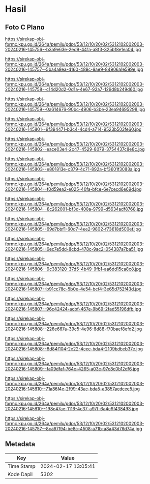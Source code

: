 # Hasil

## Foto C Plano

https://sirekap-obj-formc.kpu.go.id/264a/pemilu/pdpr/53/12/10/20/02/5312102002003-20240216-145756--b3a9e63e-2ed9-441a-a8f3-325bf8e1ea04.jpg

https://sirekap-obj-formc.kpu.go.id/264a/pemilu/pdpr/53/12/10/20/02/5312102002003-20240216-145757--5ba4a8ea-d160-489c-9ae9-84906a1e599e.jpg

https://sirekap-obj-formc.kpu.go.id/264a/pemilu/pdpr/53/12/10/20/02/5312102002003-20240216-145758--c14d20d2-0d1a-4e67-92a7-129d8b249d60.jpg

https://sirekap-obj-formc.kpu.go.id/264a/pemilu/pdpr/53/12/10/20/02/5312102002003-20240216-145759--0a614676-90bc-4906-b3be-23ea94695298.jpg

https://sirekap-obj-formc.kpu.go.id/264a/pemilu/pdpr/53/12/10/20/02/5312102002003-20240216-145801--9f394471-b3c4-4cd4-a714-9523b503fe60.jpg

https://sirekap-obj-formc.kpu.go.id/264a/pemilu/pdpr/53/12/10/20/02/5312102002003-20240216-145802--eace03e4-2c47-4529-8079-3754437c8e8c.jpg

https://sirekap-obj-formc.kpu.go.id/264a/pemilu/pdpr/53/12/10/20/02/5312102002003-20240216-145803--e801813e-c379-4c71-892a-bf3601f3083a.jpg

https://sirekap-obj-formc.kpu.go.id/264a/pemilu/pdpr/53/12/10/20/02/5312102002003-20240216-145804--f0d59ea2-e025-40fa-bfce-6e7cecd6e69d.jpg

https://sirekap-obj-formc.kpu.go.id/264a/pemilu/pdpr/53/12/10/20/02/5312102002003-20240216-145804--8c262001-bf3d-408a-9799-d5634adf8768.jpg

https://sirekap-obj-formc.kpu.go.id/264a/pemilu/pdpr/53/12/10/20/02/5312102002003-20240216-145805--69d7bbf1-60d7-4ee2-9802-f73618d500ef.jpg

https://sirekap-obj-formc.kpu.go.id/264a/pemilu/pdpr/53/12/10/20/02/5312102002003-20240216-145805--6ec7e5dd-8cbd-478c-9ac2-054387a7ba51.jpg

https://sirekap-obj-formc.kpu.go.id/264a/pemilu/pdpr/53/12/10/20/02/5312102002003-20240216-145806--9c383120-37d5-4b49-9fb1-aa6dd15ca8c8.jpg

https://sirekap-obj-formc.kpu.go.id/264a/pemilu/pdpr/53/12/10/20/02/5312102002003-20240216-145807--b91cc78c-5b0e-4e54-bcf4-3e65d752f43d.jpg

https://sirekap-obj-formc.kpu.go.id/264a/pemilu/pdpr/53/12/10/20/02/5312102002003-20240216-145807--96c42424-acbf-467e-9b69-2fad55196dfb.jpg

https://sirekap-obj-formc.kpu.go.id/264a/pemilu/pdpr/53/12/10/20/02/5312102002003-20240216-145808--226e667a-39c5-4e96-8d88-f70baef8efd2.jpg

https://sirekap-obj-formc.kpu.go.id/264a/pemilu/pdpr/53/12/10/20/02/5312102002003-20240216-145808--8d84f104-2e22-4cee-bda4-2109bdbcb37e.jpg

https://sirekap-obj-formc.kpu.go.id/264a/pemilu/pdpr/53/12/10/20/02/5312102002003-20240216-145809--fa09dfaf-764c-4265-a03c-97c8c0b12df6.jpg

https://sirekap-obj-formc.kpu.go.id/264a/pemilu/pdpr/53/12/10/20/02/5312102002003-20240216-145810--71a86f4e-2f99-43ac-bda5-a3857aedcee5.jpg

https://sirekap-obj-formc.kpu.go.id/264a/pemilu/pdpr/53/12/10/20/02/5312102002003-20240216-145810--198e47ae-1116-4c37-a97f-6a4c9f438493.jpg

https://sirekap-obj-formc.kpu.go.id/264a/pemilu/pdpr/53/12/10/20/02/5312102002003-20240216-145757--8ca97f94-be8c-4508-a71b-a8a43d76d74a.jpg


## Metadata

| Key        | Value               |
| ---------- | ------------------- |
| Time Stamp | 2024-02-17 13:05:41 |
| Kode Dapil | 5302                |



